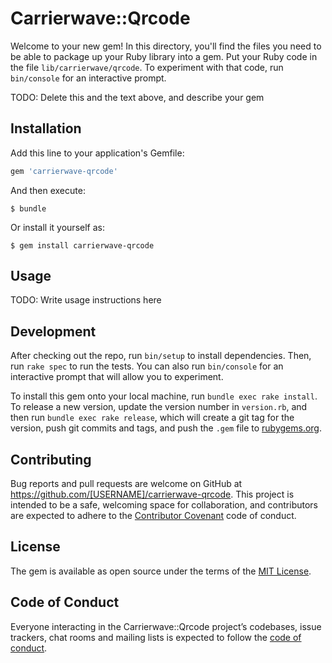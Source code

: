 # Carrierwave::Qrcode

Welcome to your new gem! In this directory, you'll find the files you need to be able to package up your Ruby library into a gem. Put your Ruby code in the file `lib/carrierwave/qrcode`. To experiment with that code, run `bin/console` for an interactive prompt.

TODO: Delete this and the text above, and describe your gem

## Installation

Add this line to your application's Gemfile:

```ruby
gem 'carrierwave-qrcode'
```

And then execute:

    $ bundle

Or install it yourself as:

    $ gem install carrierwave-qrcode

## Usage

TODO: Write usage instructions here

## Development

After checking out the repo, run `bin/setup` to install dependencies. Then, run `rake spec` to run the tests. You can also run `bin/console` for an interactive prompt that will allow you to experiment.

To install this gem onto your local machine, run `bundle exec rake install`. To release a new version, update the version number in `version.rb`, and then run `bundle exec rake release`, which will create a git tag for the version, push git commits and tags, and push the `.gem` file to [rubygems.org](https://rubygems.org).

## Contributing

Bug reports and pull requests are welcome on GitHub at https://github.com/[USERNAME]/carrierwave-qrcode. This project is intended to be a safe, welcoming space for collaboration, and contributors are expected to adhere to the [Contributor Covenant](http://contributor-covenant.org) code of conduct.

## License

The gem is available as open source under the terms of the [MIT License](https://opensource.org/licenses/MIT).

## Code of Conduct

Everyone interacting in the Carrierwave::Qrcode project’s codebases, issue trackers, chat rooms and mailing lists is expected to follow the [code of conduct](https://github.com/[USERNAME]/carrierwave-qrcode/blob/master/CODE_OF_CONDUCT.md).
